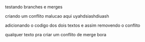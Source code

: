 testando branches e merges

criando um conflito malucao aqui uyahdsiashdiuash

adicionando o codigo dos dois textos e assim removendo o conflito 

qualquer texto pra criar um conflito de merge bora  